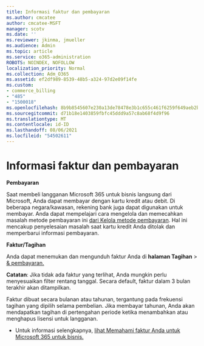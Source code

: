 ```yaml
---
title: Informasi faktur dan pembayaran
ms.author: cmcatee
author: cmcatee-MSFT
manager: scotv
ms.date: ''
ms.reviewer: jkinma, jmueller
ms.audience: Admin
ms.topic: article
ms.service: o365-administration
ROBOTS: NOINDEX, NOFOLLOW
localization_priority: Normal
ms.collection: Adm_O365
ms.assetid: ef2df989-8539-48b5-a324-97d2e09f14fe
ms.custom:
- commerce_billing
- "485"
- "1500018"
ms.openlocfilehash: 8b9b8545607e230a13de78478e3b1c655c461f6259f649aeb2b369d94d2697aa
ms.sourcegitcommit: d71b18e1403859fbfc45ddd9a57c8ab68f4d9f96
ms.translationtype: MT
ms.contentlocale: id-ID
ms.lasthandoff: 08/06/2021
ms.locfileid: "54502611"
---
```

# <a name="invoice-and-payment-information"></a>Informasi faktur dan pembayaran

**Pembayaran**

Saat membeli langganan Microsoft 365 untuk bisnis langsung dari Microsoft, Anda dapat membayar dengan kartu kredit atau debit.  Di beberapa negara/kawasan, rekening bank juga dapat digunakan untuk membayar.  Anda dapat mempelajari cara mengelola dan memecahkan masalah metode pembayaran ini [dari Kelola metode pembayaran](/microsoft-365/commerce/billing-and-payments/manage-payment-methods). Hal ini mencakup penyelesaian masalah saat kartu kredit Anda ditolak dan memperbarui informasi pembayaran.

**Faktur/Tagihan**

Anda dapat menemukan dan mengunduh faktur Anda di **halaman Tagihan**  >  [& pembayaran.](https://go.microsoft.com/fwlink/p/?linkid=848039)  

**Catatan**: Jika tidak ada faktur yang terlihat, Anda mungkin perlu menyesuaikan filter rentang tanggal.  Secara default, faktur dalam 3 bulan terakhir akan ditampilkan.

Faktur dibuat secara bulanan atau tahunan, tergantung pada frekuensi tagihan yang dipilih selama pembelian.  Jika membayar tahunan, Anda akan mendapatkan tagihan di pertengahan periode ketika menambahkan atau menghapus lisensi untuk langganan.

- Untuk informasi selengkapnya, [lihat Memahami faktur Anda untuk Microsoft 365 untuk bisnis.](/microsoft-365/commerce/billing-and-payments/understand-your-invoice2)